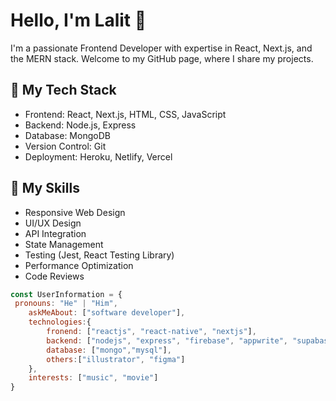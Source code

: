 
# Hello, I'm Lalit 👋

I'm a passionate Frontend Developer with expertise in React, Next.js, and the MERN stack. Welcome to my GitHub page, where I share my projects.

## 🚀 My Tech Stack

- Frontend: React, Next.js, HTML, CSS, JavaScript
- Backend: Node.js, Express
- Database: MongoDB
- Version Control: Git
- Deployment: Heroku, Netlify, Vercel

## 🔧 My Skills

- Responsive Web Design
- UI/UX Design
- API Integration
- State Management
- Testing (Jest, React Testing Library)
- Performance Optimization
- Code Reviews

  
```js
const UserInformation = {
 pronouns: "He" | "Him",
    askMeAbout: ["software developer"],
    technologies:{
        fronend: ["reactjs", "react-native", "nextjs"],
        backend: ["nodejs", "express", "firebase", "appwrite", "supabase"],
        database: ["mongo","mysql"],
        others:["illustrator", "figma"]
    },
    interests: ["music", "movie"]
}

